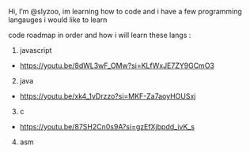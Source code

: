 Hi, I’m @slyzoo, im learning how to code and i have a few programming langauges i would like to learn


code roadmap in order and how i will learn these langs : 

1. javascript
- https://youtu.be/8dWL3wF_OMw?si=KLfWxJE7ZY9GCmO3
   
2. java
- https://youtu.be/xk4_1vDrzzo?si=MKF-Za7aoyHOUSxj
    
3. c
- https://youtu.be/87SH2Cn0s9A?si=gzEfXjbpdd_ivK_s
    
4. asm
